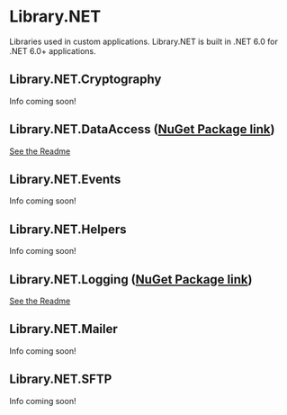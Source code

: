 # Library.NET
Libraries used in custom applications. Library.NET is built in .NET 6.0 for .NET 6.0+ applications.

## Library.NET.Cryptography
Info coming soon!

## Library.NET.DataAccess ([NuGet Package link](https://www.nuget.org/packages/Library.NET.DataAccess/))
[See the Readme](../main/Library.NET.DataAccess/README.md)

## Library.NET.Events
Info coming soon!

## Library.NET.Helpers
Info coming soon!

## Library.NET.Logging (<a href="https://www.nuget.org/packages/Library.NET.Logging/">NuGet Package link</a>)
[See the Readme](../main/Library.NET.Logging/README.md)

## Library.NET.Mailer
Info coming soon!

## Library.NET.SFTP
Info coming soon!
